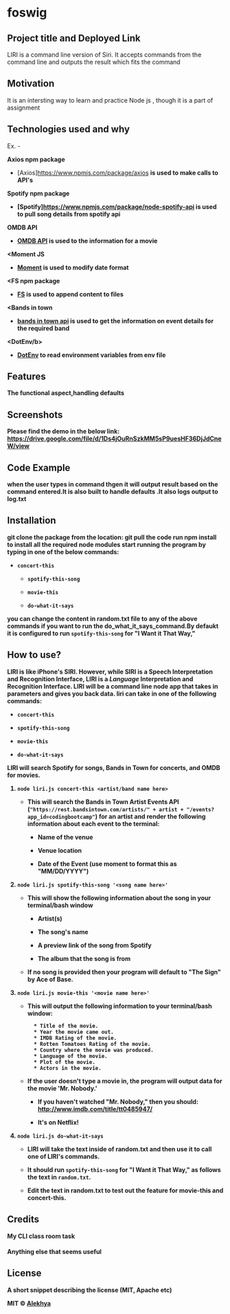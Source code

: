 # foswig
## Project title and Deployed Link
LIRI is a command line version of Siri. It accepts commands from the command line and outputs the result which fits the command

## Motivation
It is an intersting way to learn and practice  Node js , though it is a part of assignment

## Technologies used and why
Ex. -

<b>Axios npm package</b>
- [Axios]https://www.npmjs.com/package/axios
<b>is used to make calls to API's<b>

<b>Spotify npm package</b>
- [Spotify]https://www.npmjs.com/package/node-spotify-api
<b>is used to pull song details from spotify api<b>

<b>OMDB API</b>
- [OMDB API](http://www.omdbapi.com/?apikey=[yourkey])
<b>is used to the information for a movie<b>

<<b>Moment JS</b>
-  [Moment](https://www.npmjs.com/package/moment)
<b>is used to modify date format<b>

<<b>FS npm package</b>
- [FS](https://www.npmjs.com/package/fs)
<b>is used to append content  to files<b>

<<b>Bands in town</b>
- [bands in town api](http://www.artists.bandsintown.com/bandsintown-api)
<b>is used to get the information on event details for the required band<b>

<<b>DotEnv/b>
- [DotEnv](https://www.npmjs.com/package/dotenv)
<b>to read environment variables from env file<b>


 



## Features
The functional aspect,handling defaults

## Screenshots
Please find the demo in the below link:
https://drive.google.com/file/d/1Ds4jOuRnSzkMM5sP9uesHF36DjJdCneW/view

## Code Example
when the user types in command thgen it will output result based on the command entered.It is also built to handle defaults .It also logs output to log.txt

## Installation
git clone the package from the location:
git pull the code
 run npm install to install all the required node modules
 start running the program by typing in one of the below commands:
 * `concert-this`

   * `spotify-this-song`

   * `movie-this`

   * `do-what-it-says`

you can change the content in random.txt file to  any of the above commands if you want to run the do_what_it_says_command.By defaukt it is configured to run `spotify-this-song` for "I Want it That Way,"

## How to use?
 LIRI is like iPhone's SIRI. However, while SIRI is a Speech Interpretation and Recognition Interface, LIRI is a _Language_ Interpretation and Recognition Interface. LIRI will be a command line node app that takes in parameters and gives you back data.
 liri can take in one of the following commands:

   * `concert-this`

   * `spotify-this-song`

   * `movie-this`

   * `do-what-it-says`



 LIRI will search Spotify for songs, Bands in Town for concerts, and OMDB for movies.
1. `node liri.js concert-this <artist/band name here>`

   * This will search the Bands in Town Artist Events API (`"https://rest.bandsintown.com/artists/" + artist + "/events?app_id=codingbootcamp"`) for an artist and render the following information about each event to the terminal:

     * Name of the venue

     * Venue location

     * Date of the Event (use moment to format this as "MM/DD/YYYY")

2. `node liri.js spotify-this-song '<song name here>'`

   * This will show the following information about the song in your terminal/bash window

     * Artist(s)

     * The song's name

     * A preview link of the song from Spotify

     * The album that the song is from

   * If no song is provided then your program will default to "The Sign" by Ace of Base.


3. `node liri.js movie-this '<movie name here>'`

   * This will output the following information to your terminal/bash window:

     ```
       * Title of the movie.
       * Year the movie came out.
       * IMDB Rating of the movie.
       * Rotten Tomatoes Rating of the movie.
       * Country where the movie was produced.
       * Language of the movie.
       * Plot of the movie.
       * Actors in the movie.
     ```

   * If the user doesn't type a movie in, the program will output data for the movie 'Mr. Nobody.'

     * If you haven't watched "Mr. Nobody," then you should: <http://www.imdb.com/title/tt0485947/>

     * It's on Netflix!

   

4. `node liri.js do-what-it-says`

   *  LIRI will take the text inside of random.txt and then use it to call one of LIRI's commands.

     * It should run `spotify-this-song` for "I Want it That Way," as follows the text in `random.txt`.

     * Edit the text in random.txt to test out the feature for movie-this and concert-this.




## Credits
My CLI class room task

#### Anything else that seems useful

## License
A short snippet describing the license (MIT, Apache etc)

MIT © [Alekhya]()
